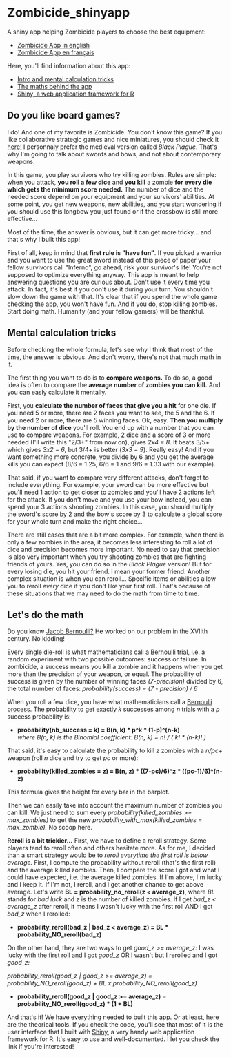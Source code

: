 # Zombicide_shinyapp
A shiny app helping Zombicide players to choose the best equipment:

- [Zombicide App in english](https://felixpr.shinyapps.io/Zombicide_app_en/ "https://felixpr.shinyapps.io/Zombicide_app_en/")
- [Zombicide App en français](https://felixpr.shinyapps.io/ZombieApp/ "https://felixpr.shinyapps.io/ZombieApp/")

Here, you'll find information about this app:
 - [Intro and mental calculation tricks](https://github.com/FelixPr/Zombicide_shinyapp#do-you-like-board-games)
 - [The maths behind the app](https://github.com/FelixPr/Zombicide_shinyapp#lets-do-the-math)
 - [Shiny, a web application framework for R](https://shiny.rstudio.com/)

## Do you like board games?
I do! And one of my favorite is Zombicide. You don't know this game? If you like collaborative strategic games and nice miniatures, you should check it [here!](https://zombicide.com/en/ "zombicide.com") I personnaly prefer the medieval version called *Black Plague*. That's why I'm going to talk about swords and bows, and not about contemporary weapons. 

In this game, you play survivors who try killing zombies. Rules are simple: when you attack, **you roll a few dice** and **you kill** a zombie **for every die which gets the minimum score needed.** The number of dice and the needed score depend on your equipment and your survivors' abilities. At some point, you get new weapons, new abilities, and you start wondering if you should use this longbow you just found or if the crossbow is still more effective...

Most of the time, the answer is obvious, but it can get more tricky... and that's why I built this app!

First of all, keep in mind that **first rule is __"have fun"__**. If you picked a warrior and you want to use the great sword instead of this piece of paper your fellow survivors call "Inferno", go ahead, risk your survivor's life! You're not supposed to optimize everything anyway. This app is meant to help answering questions you are curious about. Don't use it every time you attack.
In fact, it's best if you don't use it during your turn. You shouldn't slow down the game with that. It's clear that if you spend the whole game checking the app, you won't have fun. And if you do, stop killing zombies. Start doing math. Humanity (and your fellow gamers) will be thankful.

## Mental calculation tricks
Before checking the whole formula, let's see why I think that most of the time, the answer is obvious. And don't worry, there's not that much math in it.

The first thing you want to do is to **compare weapons.** To do so, a good idea is often to compare the **average number of zombies you can kill.** And you can easly calculate it mentally.

First, you **calculate the number of faces that give you a hit** for one die. If you need 5 or more, there are 2 faces you want to see, the 5 and the 6. If you need 2 or more, there are 5 winning faces. Ok, easy. **Then you multiply by the number of dice** you'll roll. You end up with a number that you can use to compare weapons.
For example, 2 dice and a score of 3 or more needed (I'll write this "2/3+" from now on), gives *2x4 = _8_*. It beats 3/5+ which gives *3x2 = _6_*, but 3/4+ is better (*3x3 = 9*). Really easy!
And if you want something more concrete, you divide by 6 and you get the average kills you can expect (8/6 = 1.25, 6/6 = 1 and 9/6 = 1.33 with our example).

That said, if you want to compare very different attacks, don't forget to include everything. For example, your sword can be more effective but you'll need 1 action to get closer to zombies and you'll have 2 actions left for the attack. If you don't move and you use your bow instead, you can spend your 3 actions shooting zombies. In this case, you should multiply the sword's score by 2 and the bow's score by 3 to calculate a global score for your whole turn and make the right choice...

There are still cases that are a bit more complex. For example, when there is only a few zombies in the area, it becomes less interesting to roll a lot of dice and precision becomes more important. No need to say that precision is also very important when you try shooting zombies that are fighting  friends of yours. Yes, you can do so in the *Black Plague* version! But for every losing die, you hit your friend. I mean your former friend. Another complex situation is when you can reroll... Specific items or abilities allow you to reroll *every* dice if you don't like your first roll. That's because of these situations that we may need to do the math from time to time.

## Let's do the math
Do you know [Jacob Bernoulli?](https://en.wikipedia.org/wiki/Jacob_Bernoulli "Check on Wikipedia") He worked on our problem in the XVIIth century. No kidding!

Every single die-roll is what mathematicians call a [Bernoulli trial](https://en.wikipedia.org/wiki/Bernoulli_trial "Check on Wikipedia"), i.e. a random experiment with two possible outcomes: success or failure. In zombicide, a success means you kill a zombie and it happens when you get more than the precision of your weapon, or equal. The probability of success is given by the number of winning faces *(7-precision)* divided by 6, the total number of faces: *probability(success) = (7 - precision) / 6*
   

When you roll a few dice, you have what mathematicians call a [Bernoulli process](https://en.wikipedia.org/wiki/Bernoulli_process "Check on Wikipedia"). The probability to get exactly *k* successes among *n* trials with a *p* success probability is:

-   **probability(nb_success = k) = B(n, k) \* p^k \* (1-p)^(n-k)**  
   _where B(n, k) is the Binomial coefficient: B(n, k) = n! / ( k! \* (n-k)! )_
 
That said, it's easy to calculate the probability to kill *z* zombies with a *n/pc+* weapon (roll *n* dice and try to get *pc* or more): 
-   **probability(killed_zombies = z) = B(n, z) \* ((7-pc)/6)^z \* ((pc-1)/6)^(n-z)** 
   
This formula gives the height for every bar in the barplot.

Then we can easily take into account the maximum number of zombies you can kill. We just need to sum every *probability(killed_zombies >= max_zombies)* to get the new *probability_with_max(killed_zombies = max_zombie).* No scoop here.

**Reroll is a bit trickier...** First, we have to define a reroll strategy. Some players tend to reroll often and others hesitate more. As for me, I decided than a smart strategy would be to *reroll everytime the first roll is below average.* First, I compute the probability without reroll (that's the first roll) and the average killed zombies. Then, I compare the score I got and what I could have expected, i.e. the average killed zombies. If I'm above, I'm lucky and I keep it. If I'm not, I reroll, and I get another chance to get above average.
Let's write **BL = probability_no_reroll(z < average_z)**, where *BL* stands for *bad luck* and *z* is the number of killed zombies. If I get *bad_z < average_z* after reroll, it means I wasn't lucky with the first roll AND I got *bad_z* when I rerolled: 

 -  **probability_reroll(bad_z | bad_z < average_z) = BL \* probability_NO_reroll(bad_z)**
   

On the other hand, they are two ways to get *good_z >= average_z:* I was lucky with the first roll and I got *good_z* OR I wasn't but I rerolled and I got *good_z:*

   *probability_reroll(good_z | good_z >= average_z) = probability_NO_reroll(good_z) + BL x probability_NO_reroll(good_z)*
   
-   **probability_reroll(good_z | good_z >= average_z) = probability_NO_reroll(good_z) \* (1 + BL)**
   

And that's it! We have everything needed to built this app. Or at least, here are the theorical tools. If you check the code, you'll see that most of it is the user interface that I built with [Shiny](https://shiny.rstudio.com/), a very handy web application framework for R. It's easy to use and well-documented. I let you check the link if you're interested! 
